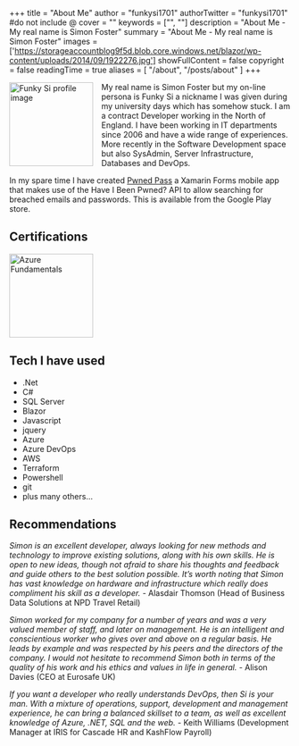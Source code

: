 +++
title = "About Me"
author = "funkysi1701"
authorTwitter = "funkysi1701" #do not include @
cover = ""
keywords = ["", ""]
description = "About Me - My real name is Simon Foster"
summary = "About Me - My real name is Simon Foster"
images = ['https://storageaccountblog9f5d.blob.core.windows.net/blazor/wp-content/uploads/2014/09/1922276.jpg']
showFullContent = false
copyright = false
readingTime = true
aliases = [
    "/about",
    "/posts/about"
]
+++

<img alt="Funky Si profile image" src="https://storageaccountblog9f5d.blob.core.windows.net/blazor/wp-content/uploads/2014/09/1922276.jpg" style="float: left; padding-right: 15px; height: 150px" />
    
My real name is Simon Foster but my on-line persona is Funky Si a nickname I was given during my university days which has somehow stuck. I am a contract Developer working in the North of England. I have been working in IT departments since 2006 and have a wide range of experiences. More recently in the Software Development space but also SysAdmin, Server Infrastructure, Databases and DevOps.

In my spare time I have created <a href="/pwned-pass">Pwned Pass</a> a Xamarin Forms mobile app that makes use of the Have I Been Pwned? API to allow searching for breached emails and passwords. This is available from the Google Play store.

## Certifications

<a href="https://www.credly.com/badges/adacf718-d696-4254-a68d-5b32f720ac78/public_url"><img src="https://images.credly.com/size/680x680/images/6a254dad-77e5-4e71-8049-94e5c7a15981/azure-fundamentals-600x600.png" alt="Azure Fundamentals" width="150" /></a>

## Tech I have used

- .Net
- C#
- SQL Server
- Blazor
- Javascript
- jquery
- Azure
- Azure DevOps
- AWS
- Terraform
- Powershell
- git
- plus many others...

## Recommendations

*Simon is an excellent developer, always looking for new methods and technology to improve existing solutions, along with his own skills. He is open to new ideas, though not afraid to share his thoughts and feedback and guide others to the best solution possible. It’s worth noting that Simon has vast knowledge on hardware and infrastructure which really does compliment his skill as a developer.* - Alasdair Thomson (Head of Business Data Solutions at NPD Travel Retail)

*Simon worked for my company for a number of years and was a very valued member of staff, and later on management. He is an intelligent and conscientious worker who gives over and above on a regular basis. He leads by example and was respected by his peers and the directors of the company. I would not hesitate to recommend Simon both in terms of the quality of his work and his ethics and values in life in general.* - Alison Davies (CEO at Eurosafe UK)

*If you want a developer who really understands DevOps, then Si is your man. With a mixture of operations, support, development and management experience, he can bring a balanced skillset to a team, as well as excellent knowledge of Azure, .NET, SQL and the web.* - Keith Williams (Development Manager at IRIS for Cascade HR and KashFlow Payroll)